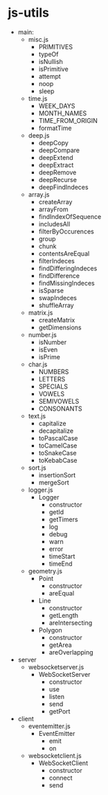 # js-utils

- main:
    - misc.js
        - PRIMITIVES
        - typeOf
        - isNullish
        - isPrimitive
        - attempt
        - noop
        - sleep
    - time.js
        - WEEK_DAYS
        - MONTH_NAMES
        - TIME_FROM_ORIGIN
        - formatTime
    - deep.js
        - deepCopy
        - deepCompare
        - deepExtend
        - deepExtract
        - deepRemove
        - deepRecurse
        - deepFindIndeces
    - array.js
        - createArray
        - arrayFrom
        - findIndexOfSequence
        - includesAll
        - filterByOccurences
        - group
        - chunk
        - contentsAreEqual
        - filterIndeces
        - findDifferingIndeces
        - findDifference
        - findMissingIndeces
        - isSparse
        - swapIndeces
        - shuffleArray
    - matrix.js
        - createMatrix
        - getDimensions
    - number.js
        - isNumber
        - isEven
        - isPrime
    - char.js
        - NUMBERS
        - LETTERS
        - SPECIALS
        - VOWELS
        - SEMIVOWELS
        - CONSONANTS
    - text.js
        - capitalize
        - decapitalize
        - toPascalCase
        - toCamelCase
        - toSnakeCase
        - toKebabCase
    - sort.js
        - insertionSort
        - mergeSort
    - logger.js
        - Logger
            - constructor
            - getId
            - getTimers
            - log
            - debug
            - warn
            - error
            - timeStart
            - timeEnd
    - geometry.js
        - Point
            - constructor
            - areEqual
        - Line
            - constructor
            - getLength
            - areIntersecting
        - Polygon
            - constructor
            - getArea
            - areOverlapping
- server
    - websocketserver.js
        - WebSocketServer
            - constructor
            - use
            - listen
            - send
            - getPort
- client
    - eventemitter.js
        - EventEmitter
            - emit
            - on
    - websocketclient.js
        - WebSocketClient
            - constructor
            - connect
            - send